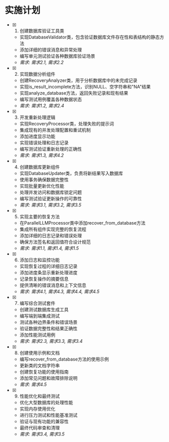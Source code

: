 # 实施计划

- [x] 1. 创建数据库验证工具类
  - 实现DatabaseValidator类，包含验证数据库文件存在性和表结构的静态方法
  - 添加详细的错误消息和异常处理
  - 编写单元测试验证各种数据库验证场景
  - _需求: 需求2.1, 需求2.2_

- [x] 2. 实现数据分析组件
  - 创建RecoveryAnalyzer类，用于分析数据库中的未完成记录
  - 实现is_result_incomplete方法，识别NULL、空字符串和"NA"结果
  - 实现analyze_database方法，返回失败记录和现有结果
  - 编写测试用例覆盖各种数据状态
  - _需求: 需求1.2, 需求2.4_

- [x] 3. 开发重新处理逻辑
  - 实现RecoveryProcessor类，处理失败的提示词
  - 集成现有的并发处理配置和重试机制
  - 添加进度显示功能
  - 实现错误处理和日志记录
  - 编写测试验证重新处理的正确性
  - _需求: 需求1.3, 需求4.2_

- [x] 4. 创建数据库更新组件
  - 实现DatabaseUpdater类，负责将新结果写入数据库
  - 使用事务确保数据完整性
  - 实现批量更新优化性能
  - 处理并发访问和数据库锁定问题
  - 编写测试验证更新操作的可靠性
  - _需求: 需求3.1, 需求3.2, 需求3.5_

- [x] 5. 实现主要的恢复方法
  - 在ParallelLLMProcessor类中添加recover_from_database方法
  - 集成所有组件实现完整的恢复流程
  - 添加详细的日志记录和错误处理
  - 确保方法签名和返回值符合设计规范
  - _需求: 需求1.1, 需求1.4, 需求1.5_

- [x] 6. 添加日志和监控功能
  - 实现恢复过程的详细日志记录
  - 添加进度条显示重新处理进度
  - 记录恢复操作的摘要信息
  - 提供清晰的错误消息和上下文信息
  - _需求: 需求4.1, 需求4.3, 需求4.4, 需求4.5_

- [x] 7. 编写综合测试套件
  - 创建测试数据库生成工具
  - 编写端到端集成测试
  - 测试各种边界条件和错误场景
  - 验证数据完整性和结果正确性
  - 添加性能测试用例
  - _需求: 需求2.3, 需求3.3, 需求3.4_

- [x] 8. 创建使用示例和文档
  - 编写recover_from_database方法的使用示例
  - 更新类的文档字符串
  - 创建恢复功能的使用指南
  - 添加常见问题和故障排除说明
  - _需求: 需求4.5_

- [x] 9. 性能优化和最终测试
  - 优化大型数据库的处理性能
  - 实现内存使用优化
  - 进行压力测试和性能基准测试
  - 验证与现有功能的兼容性
  - 最终代码审查和清理
  - _需求: 需求3.4, 需求3.5_